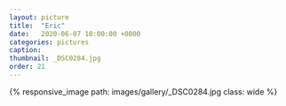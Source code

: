 ```yaml
---
layout: picture
title:  "Eric"
date:   2020-06-07 10:00:00 +0000
categories: pictures
caption: 
thumbnail: _DSC0284.jpg
order: 21
---
```

{% responsive_image path: images/gallery/_DSC0284.jpg class: wide %}

